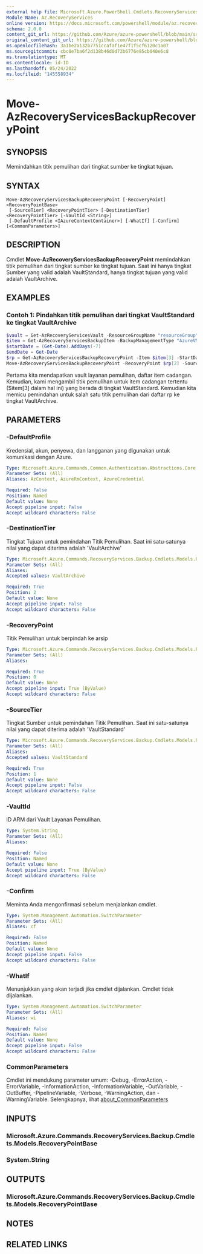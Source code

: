 ```yaml
---
external help file: Microsoft.Azure.PowerShell.Cmdlets.RecoveryServices.Backup.dll-Help.xml
Module Name: Az.RecoveryServices
online version: https://docs.microsoft.com/powershell/module/az.recoveryservices/move-azrecoveryservicesbackuprecoverypoint
schema: 2.0.0
content_git_url: https://github.com/Azure/azure-powershell/blob/main/src/RecoveryServices/RecoveryServices/help/Move-AzRecoveryServicesBackupRecoveryPoint.md
original_content_git_url: https://github.com/Azure/azure-powershell/blob/main/src/RecoveryServices/RecoveryServices/help/Move-AzRecoveryServicesBackupRecoveryPoint.md
ms.openlocfilehash: 3a1be2a132b7751ccafaf1e47f1f5cf6120c1a07
ms.sourcegitcommit: cbc0e7ba6f2d138b46d0d72b6776e95cb040e6c8
ms.translationtype: MT
ms.contentlocale: id-ID
ms.lasthandoff: 05/24/2022
ms.locfileid: "145558934"
---
```

# Move-AzRecoveryServicesBackupRecoveryPoint

## SYNOPSIS
Memindahkan titik pemulihan dari tingkat sumber ke tingkat tujuan.

## SYNTAX

```
Move-AzRecoveryServicesBackupRecoveryPoint [-RecoveryPoint] <RecoveryPointBase>
 [-SourceTier] <RecoveryPointTier> [-DestinationTier] <RecoveryPointTier> [-VaultId <String>]
 [-DefaultProfile <IAzureContextContainer>] [-WhatIf] [-Confirm] [<CommonParameters>]
```

## DESCRIPTION
Cmdlet **Move-AzRecoveryServicesBackupRecoveryPoint** memindahkan titik pemulihan dari tingkat sumber ke tingkat tujuan. Saat ini hanya tingkat Sumber yang valid adalah VaultStandard, hanya tingkat tujuan yang valid adalah VaultArchive.

## EXAMPLES

### Contoh 1: Pindahkan titik pemulihan dari tingkat VaultStandard ke tingkat VaultArchive

```powershell
$vault = Get-AzRecoveryServicesVault -ResourceGroupName "resourceGroup" -Name "vaultName"
$item = Get-AzRecoveryServicesBackupItem -BackupManagementType "AzureVM" -WorkloadType "AzureVM" -VaultId $vault.ID
$startDate = (Get-Date).AddDays(-7)
$endDate = Get-Date
$rp = Get-AzRecoveryServicesBackupRecoveryPoint -Item $item[3] -StartDate $startDate.ToUniversalTime() -EndDate $endDate.ToUniversalTime() -VaultId $vault.ID -Tier VaultStandard
Move-AzRecoveryServicesBackupRecoveryPoint -RecoveryPoint $rp[2] -SourceTier VaultStandard -DestinationTier VaultArchive -VaultId $vault.ID
```

Pertama kita mendapatkan vault layanan pemulihan, daftar item cadangan. Kemudian, kami mengambil titik pemulihan untuk item cadangan tertentu ($item[3] dalam hal ini) yang berada di tingkat VaultStandard. Kemudian kita memicu pemindahan untuk salah satu titik pemulihan dari daftar rp ke tingkat VaultArchive.  

## PARAMETERS

### -DefaultProfile
Kredensial, akun, penyewa, dan langganan yang digunakan untuk komunikasi dengan Azure.

```yaml
Type: Microsoft.Azure.Commands.Common.Authentication.Abstractions.Core.IAzureContextContainer
Parameter Sets: (All)
Aliases: AzContext, AzureRmContext, AzureCredential

Required: False
Position: Named
Default value: None
Accept pipeline input: False
Accept wildcard characters: False
```

### -DestinationTier
Tingkat Tujuan untuk pemindahan Titik Pemulihan.
Saat ini satu-satunya nilai yang dapat diterima adalah 'VaultArchive'

```yaml
Type: Microsoft.Azure.Commands.RecoveryServices.Backup.Cmdlets.Models.RecoveryPointTier
Parameter Sets: (All)
Aliases:
Accepted values: VaultArchive

Required: True
Position: 2
Default value: None
Accept pipeline input: False
Accept wildcard characters: False
```

### -RecoveryPoint
Titik Pemulihan untuk berpindah ke arsip

```yaml
Type: Microsoft.Azure.Commands.RecoveryServices.Backup.Cmdlets.Models.RecoveryPointBase
Parameter Sets: (All)
Aliases:

Required: True
Position: 0
Default value: None
Accept pipeline input: True (ByValue)
Accept wildcard characters: False
```

### -SourceTier
Tingkat Sumber untuk pemindahan Titik Pemulihan.
Saat ini satu-satunya nilai yang dapat diterima adalah 'VaultStandard'

```yaml
Type: Microsoft.Azure.Commands.RecoveryServices.Backup.Cmdlets.Models.RecoveryPointTier
Parameter Sets: (All)
Aliases:
Accepted values: VaultStandard

Required: True
Position: 1
Default value: None
Accept pipeline input: False
Accept wildcard characters: False
```

### -VaultId
ID ARM dari Vault Layanan Pemulihan.

```yaml
Type: System.String
Parameter Sets: (All)
Aliases:

Required: False
Position: Named
Default value: None
Accept pipeline input: True (ByValue)
Accept wildcard characters: False
```

### -Confirm
Meminta Anda mengonfirmasi sebelum menjalankan cmdlet.

```yaml
Type: System.Management.Automation.SwitchParameter
Parameter Sets: (All)
Aliases: cf

Required: False
Position: Named
Default value: None
Accept pipeline input: False
Accept wildcard characters: False
```

### -WhatIf
Menunjukkan yang akan terjadi jika cmdlet dijalankan. Cmdlet tidak dijalankan.

```yaml
Type: System.Management.Automation.SwitchParameter
Parameter Sets: (All)
Aliases: wi

Required: False
Position: Named
Default value: None
Accept pipeline input: False
Accept wildcard characters: False
```

### CommonParameters
Cmdlet ini mendukung parameter umum: -Debug, -ErrorAction, -ErrorVariable, -InformationAction, -InformationVariable, -OutVariable, -OutBuffer, -PipelineVariable, -Verbose, -WarningAction, dan -WarningVariable. Selengkapnya, lihat [about_CommonParameters](http://go.microsoft.com/fwlink/?LinkID=113216)

## INPUTS

### Microsoft.Azure.Commands.RecoveryServices.Backup.Cmdlets.Models.RecoveryPointBase

### System.String

## OUTPUTS

### Microsoft.Azure.Commands.RecoveryServices.Backup.Cmdlets.Models.RecoveryPointBase

## NOTES

## RELATED LINKS
